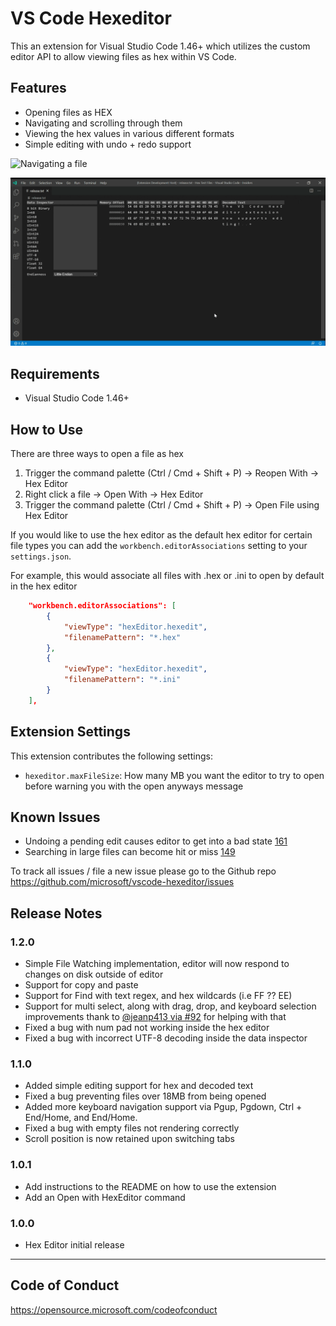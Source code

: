 # VS Code Hexeditor

This an extension for Visual Studio Code 1.46+ which utilizes the custom editor API to allow viewing files as hex within VS Code.

## Features

- Opening files as HEX
- Navigating and scrolling through them
- Viewing the hex values in various different formats
- Simple editing with undo + redo support

![Navigating a file](hex-editor.gif)

![Editing a file](hex-editor-editing.gif)

## Requirements

- Visual Studio Code 1.46+

## How to Use
There are three ways to open a file as hex
1. Trigger the command palette (Ctrl / Cmd + Shift + P) -> Reopen With -> Hex Editor
2. Right click a file -> Open With -> Hex Editor
3. Trigger the command palette (Ctrl / Cmd + Shift + P) -> Open File using Hex Editor

If you would like to use the hex editor as the default hex editor for certain file types you can add the `workbench.editorAssociations` setting to your `settings.json`.

For example, this would associate all files with .hex or .ini to open by default in the hex editor
```json
    "workbench.editorAssociations": [
        {
            "viewType": "hexEditor.hexedit",
            "filenamePattern": "*.hex"
        },
        {
            "viewType": "hexEditor.hexedit",
            "filenamePattern": "*.ini"
        }
    ],
```

## Extension Settings

This extension contributes the following settings:

* `hexeditor.maxFileSize`: How many MB you want the editor to try to open before warning you with the open anyways message

## Known Issues

- Undoing a pending edit causes editor to get into a bad state [161](https://github.com/microsoft/vscode-hexeditor/issues/161)
- Searching in large files can become hit or miss [149](https://github.com/microsoft/vscode-hexeditor/issues/149)

To track all issues / file a new issue please go to the Github repo https://github.com/microsoft/vscode-hexeditor/issues

## Release Notes

### 1.2.0
- Simple File Watching implementation, editor will now respond to changes on disk outside of editor
- Support for copy and paste
- Support for Find with text regex, and hex wildcards (i.e FF ?? EE)
- Support for multi select, along with drag, drop, and keyboard selection improvements thank to [@jeanp413 via #92](https://github.com/microsoft/vscode-hexeditor/pull/92) for helping with that
- Fixed a bug with num pad not working inside the hex editor
- Fixed a bug with incorrect UTF-8 decoding inside the data inspector

### 1.1.0
- Added simple editing support for hex and decoded text
- Fixed a bug preventing files over 18MB from being opened
- Added more keyboard navigation support via Pgup, Pgdown, Ctrl + End/Home, and End/Home.
- Fixed a bug with empty files not rendering correctly
- Scroll position is now retained upon switching tabs

### 1.0.1
- Add instructions to the README on how to use the extension
- Add an Open with HexEditor command

### 1.0.0
- Hex Editor initial release

-----------------------------------------------------------------------------------------------------------

## Code of Conduct
https://opensource.microsoft.com/codeofconduct
